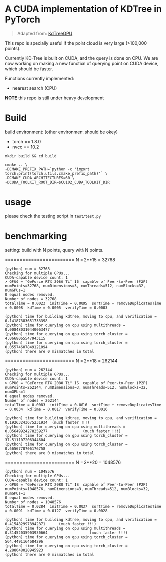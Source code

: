 # A CUDA implementation of KDTree in PyTorch

> Adapted from: [KdTreeGPU](https://github.com/johnarobinson77/KdTreeGPU)

This repo is specially useful if the point cloud is very large (>100,000 points).

Currently KD-Tree is built on CUDA, and the query is done on CPU.
We are now working on making a new function of querying point on CUDA device, which should be faster. 

Functions currently implemented:
- nearest search (CPU)


**NOTE** this repo is still under heavy development


# Build

build environment: (other environment should be okey)
- torch == 1.8.0
- nvcc == 10.2

```
mkdir build && cd build

cmake .. \
-DCMAKE_PREFIX_PATH=`python -c 'import torch;print(torch.utils.cmake_prefix_path)'` \
-DCMAKE_CUDA_ARCHITECTURES=60 \
-DCUDA_TOOLKIT_ROOT_DIR=$CU102_CUDA_TOOLKIT_DIR
```

# usage

please check the testing script in `test/test.py`

# benchmarking

setting: build with N points, query with N points.

========================
N = 2**15 = 32768
```
(python) num = 32768
Checking for multiple GPUs...
CUDA-capable device count: 1
> GPU0 = "GeForce RTX 2080 Ti" IS  capable of Peer-to-Peer (P2P)
numPoints=32768, numDimensions=3, numThreads=512, numBlocks=32, numGPUs=1
0 equal nodes removed. 
Number of nodes = 32768
totalTime = 0.0023  initTime = 0.0005  sortTime + removeDuplicatesTime = 0.0008  kdTime = 0.0005  verifyTime = 0.0003

(python) time for building kdtree, moving to cpu, and verification = 0.14187383651733398
(python) time for querying on cpu using multithreads = 0.008480310440063477
(python) time for querying on gpu using torch_cluster = 4.0668065547943115
(python) time for querying on cpu using torch_cluster = 0.05574607849121094
(python) there are 0 mismatches in total
```
========================
N = 2**18 = 262144
```
(python) num = 262144
Checking for multiple GPUs...
CUDA-capable device count: 1
> GPU0 = "GeForce RTX 2080 Ti" IS  capable of Peer-to-Peer (P2P)
numPoints=262144, numDimensions=3, numThreads=512, numBlocks=32, numGPUs=1
0 equal nodes removed. 
Number of nodes = 262144
totalTime = 0.0083  initTime = 0.0016  sortTime + removeDuplicatesTime = 0.0034  kdTime = 0.0017  verifyTime = 0.0016

(python) time for building kdtree, moving to cpu, and verification = 0.19263243675231934  (much faster !!!)
(python) time for querying on cpu using multithreads = 0.05649924278259277                (much faster !!!)
(python) time for querying on gpu using torch_cluster = 37.511107206344604
(python) time for querying on cpu using torch_cluster = 0.6656770706176758
(python) there are 0 mismatches in total
```
========================
N = 2**20 = 1048576
```
(python) num = 1048576
Checking for multiple GPUs...
CUDA-capable device count: 1
> GPU0 = "GeForce RTX 2080 Ti" IS  capable of Peer-to-Peer (P2P)
numPoints=1048576, numDimensions=3, numThreads=512, numBlocks=32, numGPUs=1
0 equal nodes removed. 
Number of nodes = 1048576
totalTime = 0.0284  initTime = 0.0037  sortTime + removeDuplicatesTime = 0.0091  kdTime = 0.0127  verifyTime = 0.0028

(python) time for building kdtree, moving to cpu, and verification = 0.4154829978942871      (much faster !!!)
(python) time for querying on cpu using multithreads = 0.31452035903930664                   (much faster !!!)
(python) time for querying on gpu using torch_cluster = 564.4491164684296
(python) time for querying on cpu using torch_cluster = 4.288048028945923
(python) there are 0 mismatches in total
```

